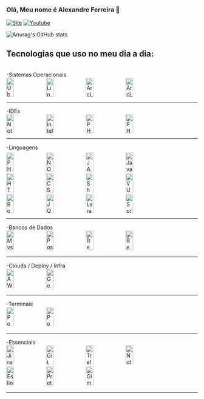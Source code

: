 ### Olá, Meu nome é Alexandre Ferreira 👋

[![Site](https://img.shields.io/badge/website-000000?style=for-the-badge&logo=About.me&logoColor=white&url=https://shieldforce.com.br/)](https://shieldforce.com.br)
[![Youtube](https://img.shields.io/badge/YouTube-FF0000?style=for-the-badge&logo=youtube&logoColor=white?url=https://www.youtube.com/channel/UCaJpJBIhSqccwGBE0-KnWHQ)]([https://shieldforce.com.br](https://www.youtube.com/channel/UCaJpJBIhSqccwGBE0-KnWHQ))

![Anurag's GitHub stats](https://github-readme-stats.vercel.app/api?username=shieldforce&show_icons=true&theme=radical)

## Tecnologias que uso no meu dia a dia:

<div style="display: inline_block;width:100%;"><br/>
  <div  style="width:100%;">-Sistemas Operacionais</div>
  <img style="width:20%;height:50px !important;" align="center" alt="Ubuntu 22.04LTS" src="https://img.shields.io/badge/Ubuntu-E95420?style=for-the-badge&logo=ubuntu&logoColor=white" />
  <img style="width:20%;height:50px !important;" align="center" alt="Linux" src="https://img.shields.io/badge/Linux-FCC624?style=for-the-badge&logo=linux&logoColor=black" />
  <img style="width:20%;height:50px !important;" align="center" alt="ArcLinux" src="https://img.shields.io/badge/Arch_Linux-1793D1?style=for-the-badge&logo=arch-linux&logoColor=white" />
  <img style="width:20%;height:50px !important;" align="center" alt="ArcLinux" src="https://img.shields.io/badge/Windows-0078D6?style=for-the-badge&logo=windows&logoColor=white" />
  <hr>

  <div  style="width:100%;">-IDEs</div>
  <img style="width:20%;height:50px !important;" align="center" alt="Notepad++" src="https://img.shields.io/badge/Notepad++-90E59A.svg?style=for-the-badge&logo=notepad%2B%2B&logoColor=black" />
  <img style="width:20%;height:50px !important;" align="center" alt="Intelij" src="https://img.shields.io/badge/IntelliJ_IDEA-000000.svg?style=for-the-badge&logo=intellij-idea&logoColor=white" />
  <img style="width:20%;height:50px !important;" align="center" alt="PHPStorm" src="http://img.shields.io/badge/-PHPStorm-181717?style=for-the-badge&logo=phpstorm&logoColor=white" />
  <img style="width:20%;height:50px !important;" align="center" alt="PHPStorm" src="https://img.shields.io/badge/Visual_Studio_Code-0078D4?style=for-the-badge&logo=visual%20studio%20code&logoColor=white" />
  <hr>

  <div  style="width:100%;">-Linguagens</div>
  <img style="width:20%;height:50px !important;margin-top:5px;" align="center" alt="PHP" src="https://img.shields.io/badge/PHP-777BB4?style=for-the-badge&logo=php&logoColor=white" />
  <img style="width:20%;height:50px !important;margin-top:5px;" align="center" alt="NODEJS" src="https://img.shields.io/badge/Node.js-43853D?style=for-the-badge&logo=node.js&logoColor=white" />
  <img style="width:20%;height:50px !important;margin-top:5px;" align="center" alt="JAVA" src="https://img.shields.io/badge/Java-ED8B00?style=for-the-badge&logo=openjdk&logoColor=white" />
  <img style="width:20%;height:50px !important;margin-top:5px;" align="center" alt="Javascript" src="https://img.shields.io/badge/JavaScript-F7DF1E?style=for-the-badge&logo=javascript&logoColor=black" />
  <img style="width:20%;height:50px !important;margin-top:5px;" align="center" alt="HTML" src="https://img.shields.io/badge/HTML5-E34F26?style=for-the-badge&logo=html5&logoColor=white" />
  <img style="width:20%;height:50px !important;margin-top:5px;" align="center" alt="CSS" src="https://img.shields.io/badge/CSS3-1572B6?style=for-the-badge&logo=css3&logoColor=white" />
  <img style="width:20%;height:50px !important;margin-top:5px;" align="center" alt="Shell Script" src="https://img.shields.io/badge/Shell_Script-121011?style=for-the-badge&logo=gnu-bash&logoColor=white" />
  <img style="width:20%;height:50px !important;margin-top:5px;" align="center" alt="VUE.JS" src="https://img.shields.io/badge/Vue.js-35495E?style=for-the-badge&logo=vue.js&logoColor=4FC08D" />
  <img style="width:20%;height:50px !important;margin-top:5px;" align="center" alt="Bootstrap" src="https://img.shields.io/badge/Bootstrap-563D7C?style=for-the-badge&logo=bootstrap&logoColor=white" />
  <img style="width:20%;height:50px !important;margin-top:5px;" align="center" alt="JQuery" src="https://img.shields.io/badge/jQuery-0769AD?style=for-the-badge&logo=jquery&logoColor=white" />
  <img style="width:20%;height:50px !important;margin-top:5px;" align="center" alt="Laravel" src="https://img.shields.io/badge/Laravel-FF2D20?style=for-the-badge&logo=laravel&logoColor=white" />
  <img style="width:20%;height:50px !important;margin-top:5px;" align="center" alt="Spring Boot" src="https://img.shields.io/badge/Spring-6DB33F?style=for-the-badge&logo=spring&logoColor=white" />
  <hr>

  <div  style="width:100%;">-Bancos de Dados</div>
  <img style="width:20%;height:50px !important;margin-bottom:5px;" align="center" alt="Mysql" src="https://img.shields.io/badge/MySQL-00000F?style=for-the-badge&logo=mysql&logoColor=white" />
  <img style="width:20%;height:50px !important;margin-bottom:5px;" align="center" alt="Postgres" src="https://img.shields.io/badge/PostgreSQL-316192?style=for-the-badge&logo=postgresql&logoColor=white" />
  <img style="width:20%;height:50px !important;margin-bottom:5px;" align="center" alt="Redis" src="https://img.shields.io/badge/redis-%23DD0031.svg?&style=for-the-badge&logo=redis&logoColor=white" />
  <img style="width:20%;height:50px !important;margin-bottom:5px;" align="center" alt="Redis" src="https://img.shields.io/badge/Microsoft_SQL_Server-CC2927?style=for-the-badge&logo=microsoft-sql-server&logoColor=white" />
  <hr>

  <div  style="width:100%;">-Clouds / Deploy / Infra</div>
  <img style="width:20%;height:50px !important;margin-bottom:5px;" align="center" alt="AWS Services" src="https://img.shields.io/badge/Amazon_AWS-232F3E?style=for-the-badge&logo=amazon-aws&logoColor=white" />
  <img style="width:20%;height:50px !important;margin-bottom:5px;" align="center" alt="Google Cloud Services" src="https://img.shields.io/badge/Google_Cloud-4285F4?style=for-the-badge&logo=google-cloud&logoColor=white" />
  <hr>

  <div style="width:100%;">-Terminais</div>
  <img style="width:20%;height:50px !important;margin-bottom:5px;" align="center" alt="Powershell" src="https://img.shields.io/badge/Powershell-2CA5E0?style=for-the-badge&logo=powershell&logoColor=white" />
  <img style="width:20%;height:50px !important;margin-bottom:5px;" align="center" alt="Powershell" src="https://img.shields.io/badge/GNU%20Bash-4EAA25?style=for-the-badge&logo=GNU%20Bash&logoColor=white" />
  <hr>

  <div  style="width:100%;">-Essenciais</div>
  <img style="width:20%;height:50px !important;margin-bottom:5px;" align="center" alt="Jira" src="https://img.shields.io/badge/Jira-0052CC?style=for-the-badge&logo=Jira&logoColor=white" />
  <img style="width:20%;height:50px !important;margin-bottom:5px;" align="center" alt="Git" src="https://img.shields.io/badge/GIT-E44C30?style=for-the-badge&logo=git&logoColor=white" />
  <img style="width:20%;height:50px !important;margin-bottom:5px;" align="center" alt="Trelo" src="https://img.shields.io/badge/Trello-0052CC?style=for-the-badge&logo=trello&logoColor=white" />
  <img style="width:20%;height:50px !important;margin-bottom:5px;" align="center" alt="Notion" src="https://img.shields.io/badge/Notion-000000?style=for-the-badge&logo=notion&logoColor=white" />
  <img style="width:20%;height:50px !important;margin-bottom:5px;" align="center" alt="Eslint" src="https://img.shields.io/badge/eslint-3A33D1?style=for-the-badge&logo=eslint&logoColor=white" />
  <img style="width:20%;height:50px !important;margin-bottom:5px;" align="center" alt="Prettier" src="https://img.shields.io/badge/prettier-1A2C34?style=for-the-badge&logo=prettier&logoColor=F7BA3E" />
  <img style="width:20%;height:50px !important;margin-bottom:5px;" align="center" alt="Gimp" src="https://img.shields.io/badge/gimp-5C5543?style=for-the-badge&logo=gimp&logoColor=white" />
  <hr>
</div>

<!--
Here are some ideas to get you started:
- 🔭 I’m currently working on ...
- 🌱 I’m currently learning ...
- 👯 I’m looking to collaborate on ...
- 🤔 I’m looking for help with ...
- 💬 Ask me about ...
- 📫 How to reach me: ...
- 😄 Pronouns: ...
- ⚡ Fun fact: ...
-->
